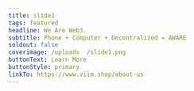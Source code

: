 ```yaml
---
title: slide1
tags: featured
headline: We Are Web3.
subtitle: Phone + Computer + Decentralized = AWARE
soldout: false
coverimage: /uploads  /slide1.png
buttonText: Learn More
buttonStyle: primary
linkTo: https://www.viim.shop/about-us
---
```

